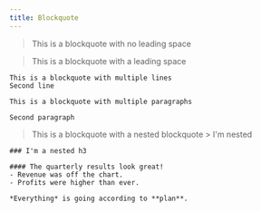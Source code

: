 ```yaml
---
title: Blockquote
---
```


>This is a blockquote with no leading space

> This is a blockquote with a leading space

>
    This is a blockquote with multiple lines
    Second line

>
    This is a blockquote with multiple paragraphs

    Second paragraph

> This is a blockquote with a nested blockquote
    > I'm nested

>
    ### I'm a nested h3

>
    #### The quarterly results look great!
    - Revenue was off the chart.
    - Profits were higher than ever.

    *Everything* is going according to **plan**.